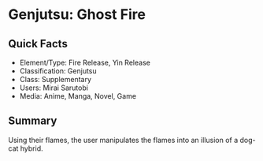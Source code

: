 # Genjutsu: Ghost Fire

## Quick Facts
- Element/Type: Fire Release, Yin Release
- Classification: Genjutsu
- Class: Supplementary
- Users: Mirai Sarutobi
- Media: Anime, Manga, Novel, Game

## Summary
Using their flames, the user manipulates the flames into an illusion of a dog-cat hybrid.
